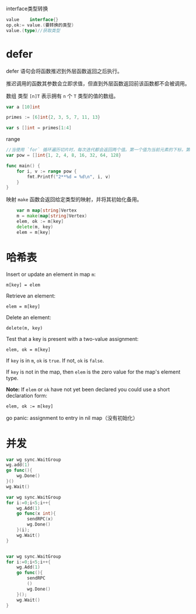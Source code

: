 

interface类型转换

```go
value    interface{}
op,ok:= value.(要转换的类型)
value.(type)//获取类型
```



# defer

defer 语句会将函数推迟到外层函数返回之后执行。

推迟调用的函数其参数会立即求值，但直到外层函数返回前该函数都不会被调用。


数组
类型 `[n]T` 表示拥有 `n` 个 `T` 类型的值的数组。
```go
var a [10]int

primes := [6]int{2, 3, 5, 7, 11, 13}

var s []int = primes[1:4]
```


range

```go
//当使用 `for` 循环遍历切片时，每次迭代都会返回两个值。第一个值为当前元素的下标，第二个值为该下标所对应元素的一份副本。
var pow = []int{1, 2, 4, 8, 16, 32, 64, 128}

func main() {
	for i, v := range pow {
		fmt.Printf("2**%d = %d\n", i, v)
	}
}
```

映射
`make` 函数会返回给定类型的映射，并将其初始化备用。

```go
	var m map[string]Vertex
	m = make(map[string]Vertex)
	elem, ok := m[key]
	delete(m, key)
	elem = m[key]
```



# 哈希表

Insert or update an element in map `m`:

```
m[key] = elem
```

Retrieve an element:

```
elem = m[key]
```

Delete an element:

```
delete(m, key)
```

Test that a key is present with a two-value assignment:

```
elem, ok = m[key]
```

If `key` is in `m`, `ok` is `true`. If not, `ok` is `false`.

If `key` is not in the map, then `elem` is the zero value for the map's element type.

**Note:** If `elem` or `ok` have not yet been declared you could use a short declaration form:

```
elem, ok := m[key]
```

go panic: assignment to entry in nil map（没有初始化）



# 并发

```go
var wg sync.WaitGroup
wg.add(1)
go func(){
    wg.Done()
}()
wg.Wait()
```





```go
var wg sync.WaitGroup
for i:=0;i<5;i++{
    wg.Add(1)
    go func(x int){
        sendRPC(x)
        wg.Done()
    }(i);
    wg.Wait()
}


var wg sync.WaitGroup
for i:=0;i<5;i++{
    wg.Add(1)
    go func(){
        sendRPC
        ()
        wg.Done()
    }();
    wg.Wait()
}
```

